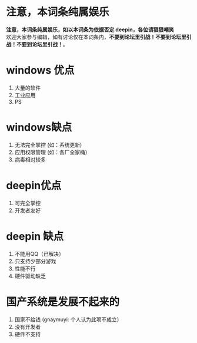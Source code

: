 # 注意，本词条纯属娱乐  
**注意，本词条纯属娱乐，如以本词条为依据否定 deepin，各位请狠狠嘲笑**  
欢迎大家参与编辑，如有讨论仅在本词条内，**不要到论坛里引战！不要到论坛里引战！不要到论坛里引战！**。

# windows 优点
1. 大量的软件
2. 工业应用
3. PS

# windows缺点
1. 无法完全掌控 (如：系统更新)
2. 应用权限管理 (如：各厂全家桶）
3. 病毒相对较多

# deepin优点
1. 可完全掌控
2. 开发者友好

# deepin 缺点
1. 不能用QQ（已解决）
2. 只支持少部分游戏
3. 性能不行
4. 硬件驱动缺乏

# 国产系统是发展不起来的
1. 国家不给钱 (gnaymuyi: 个人认为此项不成立）
2. 没有开发者
3. 硬件不支持